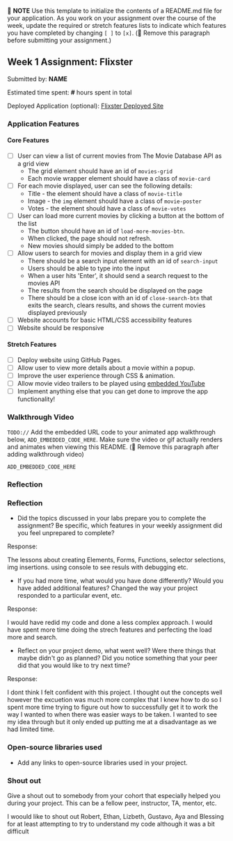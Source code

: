 📝 **NOTE** Use this template to initialize the contents of a README.md file for your application. As you work on your assignment over the course of the week, update the required or stretch features lists to indicate which features you have completed by changing `[ ]` to `[x]`. (🚫 Remove this paragraph before submitting your assignment.)

## Week 1 Assignment: Flixster

Submitted by: **NAME**

Estimated time spent: **#** hours spent in total

Deployed Application (optional): [Flixster Deployed Site](ADD_LINK_HERE)

### Application Features

#### Core Features

- [ ] User can view a list of current movies from The Movie Database API as a grid view
  - The grid element should have an id of `movies-grid`
  - Each movie wrapper element should have a class of `movie-card`
- [ ] For each movie displayed, user can see the following details:
  - Title - the element should have a class of `movie-title`
  - Image - the `img` element should have a class of `movie-poster`
  - Votes - the element should have a class of `movie-votes`
- [ ] User can load more current movies by clicking a button at the bottom of the list
  - The button should have an id of `load-more-movies-btn`.
  - When clicked, the page should not refresh.
  - New movies should simply be added to the bottom
- [ ] Allow users to search for movies and display them in a grid view
  - There should be a search input element with an id of `search-input`
  - Users should be able to type into the input
  - When a user hits 'Enter', it should send a search request to the movies API
  - The results from the search should be displayed on the page
  - There should be a close icon with an id of `close-search-btn` that exits the search, clears results, and shows the current movies displayed previously
- [ ] Website accounts for basic HTML/CSS accessibility features
- [ ] Website should be responsive

#### Stretch Features

- [ ] Deploy website using GitHub Pages.
- [ ] Allow user to view more details about a movie within a popup.
- [ ] Improve the user experience through CSS & animation.
- [ ] Allow movie video trailers to be played using [embedded YouTube](https://support.google.com/youtube/answer/171780?hl=en)
- [ ] Implement anything else that you can get done to improve the app functionality!

### Walkthrough Video

`TODO://` Add the embedded URL code to your animated app walkthrough below, `ADD_EMBEDDED_CODE_HERE`. Make sure the video or gif actually renders and animates when viewing this README. (🚫 Remove this paragraph after adding walkthrough video)

`ADD_EMBEDDED_CODE_HERE`

### Reflection


### Reflection

- Did the topics discussed in your labs prepare you to complete the assignment? Be specific, which features in your weekly assignment did you feel unprepared to complete?

Response: 

The lessons about creating Elements, Forms, Functions, selector selections, img insertions. using console to see resuls with debugging etc. 



- If you had more time, what would you have done differently? Would you have added additional features? Changed the way your project responded to a particular event, etc.

Response:

I would have redid my code and done a less complex approach. I would have spent more time doing the strech features and perfecting the load more and search.
  
- Reflect on your project demo, what went well? Were there things that maybe didn't go as planned? Did you notice something that your peer did that you would like to try next time?


Response:

I dont think I felt confident with this project. I thought out the concepts well however the excuetion was much more complex that I knew how to do so I spent more time trying to figure out how to successfully get it to work the way I wanted to when there was easier ways to be taken. I wanted to see my idea through but it only ended up putting me at a disadvantage as we had limited time. 




### Open-source libraries used

- Add any links to open-source libraries used in your project.

### Shout out

Give a shout out to somebody from your cohort that especially helped you during your project. This can be a fellow peer, instructor, TA, mentor, etc.


I woould like to shout out Robert, Ethan, Lizbeth, Gustavo, Aya and Blessing for at least attempting to try to understand my code although it was a bit difficult 
